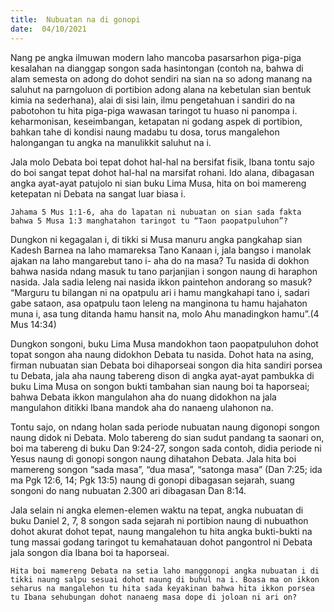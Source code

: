 ```yaml
---
title:  Nubuatan na di gonopi
date:  04/10/2021
---
```


Nang pe angka ilmuwan modern laho mancoba pasarsarhon piga-piga kesalahan na dianggap songon sada hasintongan (contoh na, bahwa di alam semesta on adong do dohot sendiri na sian na so adong manang na saluhut na parngoluon di portibion adong alana na kebetulan sian bentuk kimia na sederhana), alai di sisi lain, ilmu pengetahuan i sandiri do na pabotohon tu hita piga-piga wawasan  taringot tu huaso ni panompa i. keharmonisan, keseimbangan, ketapatan ni godang aspek di portibion, bahkan tahe di kondisi naung madabu tu dosa, torus mangalehon halongangan tu angka na manulikkit saluhut na i.

Jala molo Debata boi tepat dohot hal-hal na bersifat fisik, Ibana tontu sajo do boi sangat tepat dohot hal-hal na marsifat rohani. Ido alana, dibagasan angka ayat-ayat patujolo ni sian buku Lima Musa, hita on boi mamereng ketepatan ni Debata na sangat luar biasa i.

`Jahama 5 Mus 1:1-6, aha do lapatan ni nubuatan on sian sada fakta bahwa 5 Musa 1:3 manghatahon taringot tu “Taon paopatpuluhon”?`

Dungkon ni kegagalan i, di tikki si Musa manuru angka pangkahap sian Kadesh Barnea na laho mamareksa Tano Kanaan i, jala bangso i manolak ajakan  na laho mangarebut tano i- aha do na masa? Tu nasida di dokhon bahwa nasida ndang masuk tu tano parjanjian i songon naung di haraphon nasida. Jala sadia leleng nai nasida ikkon paintehon andorang so masuk? “Marguru tu bilangan ni na opatpulu ari i hamu mangkahapi tano i, sadari gabe sataon, asa opatpulu taon leleng na manginona tu hamu hajahaton muna i, asa tung ditanda hamu hansit na, molo Ahu manadingkon hamu”.(4 Mus 14:34)

Dungkon songoni, buku Lima Musa mandokhon taon paopatpuluhon dohot topat songon aha naung didokhon Debata tu nasida. Dohot hata na asing, firman nubuatan sian Debata boi dihaporseai songon dia hita sandiri porsea tu Debata, jala aha naung tabereng dison di angka ayat-ayat pambukka di buku Lima Musa on songon bukti tambahan sian naung boi ta haporseai; bahwa Debata ikkon mangulahon aha do nuang didokhon na jala mangulahon ditikki Ibana mandok aha do nanaeng ulahonon na.

Tontu sajo, on ndang holan sada periode nubuatan naung digonopi songon naung didok ni Debata. Molo tabereng do sian sudut pandang ta saonari on, boi ma tabereng di buku Dan 9:24-27, songon sada contoh, didia periode ni Yesus naung di gonopi songon naung dihatahon Debata. Jala hita boi mamereng songon “sada masa”, “dua masa”, “satonga masa” (Dan 7:25; ida ma Pgk 12:6, 14; Pgk 13:5) naung di gonopi dibagasan sejarah, suang songoni do nang nubuatan 2.300 ari dibagasan Dan 8:14.

Jala selain ni angka elemen-elemen waktu na tepat, angka nubuatan di buku Daniel 2, 7, 8 songon sada sejarah ni portibion naung di nubuathon dohot akurat dohot tepat, naung mangalehon tu hita angka bukti-bukti na tung massai godang taringot tu kemahatauan dohot pangontrol ni Debata  jala songon dia Ibana boi ta haporseai.

`Hita boi mamereng Debata na setia laho manggonopi angka nubuatan i di tikki naung salpu sesuai dohot naung di buhul na i. Boasa ma on ikkon seharus na mangalehon tu hita sada keyakinan bahwa hita ikkon porsea tu Ibana sehubungan dohot nanaeng masa dope di joloan ni ari on?`